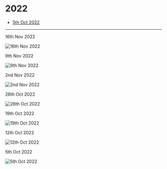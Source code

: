 # 2022

- [5th Oct 2022](2022_10_05.md)

---

16th Nov 2022

![16th Nov 2022](2022_11_16.jpg "16th Nov 2022")

9th Nov 2022

![9th Nov 2022](2022_11_09.jpg "9th Nov 2022")

2nd Nov 2022

![2nd Nov 2022](2022_11_02.jpg "2nd Nov 2022")

26th Oct 2022

![26th Oct 2022](2022_10_26.jpeg "26th Oct 2022")

19th Oct 2022

![19th Oct 2022](2022_10_19.jpeg "19th Oct 2022")

12th Oct 2022

![12th Oct 2022](2022_10_12.jpeg "12th Oct 2022")

5th Oct 2022

![5th Oct 2022](2022_10_05.jpeg "5th Oct 2022")
